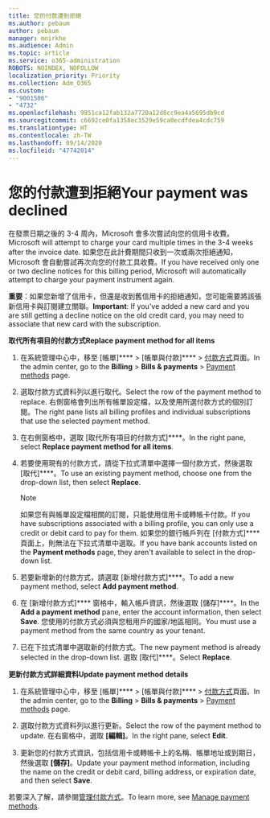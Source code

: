 ```yaml
---
title: 您的付款遭到拒絕
ms.author: pebaum
author: pebaum
manager: mnirkhe
ms.audience: Admin
ms.topic: article
ms.service: o365-administration
ROBOTS: NOINDEX, NOFOLLOW
localization_priority: Priority
ms.collection: Adm_O365
ms.custom:
- "9001506"
- "4732"
ms.openlocfilehash: 9951ca12fab132a7720a12d8cc9ea4a5695db9cd
ms.sourcegitcommit: c6692ce0fa1358ec3529e59ca0ecdfdea4cdc759
ms.translationtype: HT
ms.contentlocale: zh-TW
ms.lasthandoff: 09/14/2020
ms.locfileid: "47742014"
---
```

# <a name="your-payment-was-declined"></a><span data-ttu-id="53e5d-102">您的付款遭到拒絕</span><span class="sxs-lookup"><span data-stu-id="53e5d-102">Your payment was declined</span></span>

<span data-ttu-id="53e5d-103">在發票日期之後的 3-4 周內，Microsoft 會多次嘗試向您的信用卡收費。</span><span class="sxs-lookup"><span data-stu-id="53e5d-103">Microsoft will attempt to charge your card multiple times in the 3-4 weeks after the invoice date.</span></span>  <span data-ttu-id="53e5d-104">如果您在此計費期間只收到一次或兩次拒絕通知，Microsoft 會自動嘗試再次向您的付款工具收費。</span><span class="sxs-lookup"><span data-stu-id="53e5d-104">If you have received only one or two decline notices for this billing period, Microsoft will automatically attempt to charge your payment instrument again.</span></span>  

<span data-ttu-id="53e5d-105">**重要**：如果您新增了信用卡，但還是收到舊信用卡的拒絕通知，您可能需要將該張新信用卡與訂閱建立關聯。</span><span class="sxs-lookup"><span data-stu-id="53e5d-105">**Important**: If you've added a new card and you are still getting a decline notice on the old credit card, you may need to associate that new card with the subscription.</span></span>

<span data-ttu-id="53e5d-106">**取代所有項目的付款方式**</span><span class="sxs-lookup"><span data-stu-id="53e5d-106">**Replace payment method for all items**</span></span>

1. <span data-ttu-id="53e5d-107">在系統管理中心中，移至 [帳單]\*\*\*\* > [帳單與付款]\*\*\*\* > [付款方式](https://go.microsoft.com/fwlink/p/?linkid=2018806)頁面。</span><span class="sxs-lookup"><span data-stu-id="53e5d-107">In the admin center, go to the **Billing** > **Bills & payments** > [Payment methods](https://go.microsoft.com/fwlink/p/?linkid=2018806) page.</span></span>

2. <span data-ttu-id="53e5d-108">選取付款方式資料列以進行取代。</span><span class="sxs-lookup"><span data-stu-id="53e5d-108">Select the row of the payment method to replace.</span></span> <span data-ttu-id="53e5d-109">右側窗格會列出所有帳單設定檔，以及使用所選付款方式的個別訂閱。</span><span class="sxs-lookup"><span data-stu-id="53e5d-109">The right pane lists all billing profiles and individual subscriptions that use the selected payment method.</span></span>

3. <span data-ttu-id="53e5d-110">在右側窗格中，選取 [取代所有項目的付款方式]\*\*\*\*。</span><span class="sxs-lookup"><span data-stu-id="53e5d-110">In the right pane, select **Replace payment method for all items**.</span></span>

4. <span data-ttu-id="53e5d-111">若要使用現有的付款方式，請從下拉式清單中選擇一個付款方式，然後選取 [取代]\*\*\*\*。</span><span class="sxs-lookup"><span data-stu-id="53e5d-111">To use an existing payment method, choose one from the drop-down list, then select **Replace**.</span></span>

    > [!NOTE]
    > <span data-ttu-id="53e5d-112">如果您有與帳單設定檔相關的訂閱，只能使用信用卡或轉帳卡付款。</span><span class="sxs-lookup"><span data-stu-id="53e5d-112">If you have subscriptions associated with a billing profile, you can only use a credit or debit card to pay for them.</span></span> <span data-ttu-id="53e5d-113">如果您的銀行帳戶列在 [付款方式]\*\*\*\* 頁面上，則無法在下拉式清單中選取。</span><span class="sxs-lookup"><span data-stu-id="53e5d-113">If you have bank accounts listed on the **Payment methods** page, they aren't available to select in the drop-down list.</span></span>

5. <span data-ttu-id="53e5d-114">若要新增新的付款方式，請選取 [新增付款方式]\*\*\*\*。</span><span class="sxs-lookup"><span data-stu-id="53e5d-114">To add a new payment method, select **Add payment method**.</span></span>

6. <span data-ttu-id="53e5d-115">在 [新增付款方式]\*\*\*\* 窗格中，輸入帳戶資訊，然後選取 [儲存]\*\*\*\*。</span><span class="sxs-lookup"><span data-stu-id="53e5d-115">In the **Add a payment method** pane, enter the account information, then select **Save**.</span></span> <span data-ttu-id="53e5d-116">您使用的付款方式必須與您租用戶的國家/地區相同。</span><span class="sxs-lookup"><span data-stu-id="53e5d-116">You must use a payment method from the same country as your tenant.</span></span>

7. <span data-ttu-id="53e5d-117">已在下拉式清單中選取新的付款方式。</span><span class="sxs-lookup"><span data-stu-id="53e5d-117">The new payment method is already selected in the drop-down list.</span></span> <span data-ttu-id="53e5d-118">選取 [取代]\*\*\*\*。</span><span class="sxs-lookup"><span data-stu-id="53e5d-118">Select **Replace**.</span></span>

<span data-ttu-id="53e5d-119">**更新付款方式詳細資料**</span><span class="sxs-lookup"><span data-stu-id="53e5d-119">**Update payment method details**</span></span>

1. <span data-ttu-id="53e5d-120">在系統管理中心中，移至 [帳單]\*\*\*\* > [帳單與付款]\*\*\*\* > [付款方式](https://go.microsoft.com/fwlink/p/?linkid=2018806)頁面。</span><span class="sxs-lookup"><span data-stu-id="53e5d-120">In the admin center, go to the **Billing** > **Bills & payments** > [Payment methods](https://go.microsoft.com/fwlink/p/?linkid=2018806) page.</span></span>

2. <span data-ttu-id="53e5d-121">選取付款方式資料列以進行更新。</span><span class="sxs-lookup"><span data-stu-id="53e5d-121">Select the row of the payment method to update.</span></span> <span data-ttu-id="53e5d-122">在右窗格中，選取 **[編輯]**。</span><span class="sxs-lookup"><span data-stu-id="53e5d-122">In the right pane, select **Edit**.</span></span>

3. <span data-ttu-id="53e5d-123">更新您的付款方式資訊，包括信用卡或轉帳卡上的名稱、帳單地址或到期日，然後選取 **[儲存]**。</span><span class="sxs-lookup"><span data-stu-id="53e5d-123">Update your payment method information, including the name on the credit or debit card, billing address, or expiration date, and then select **Save**.</span></span>

<span data-ttu-id="53e5d-124">若要深入了解，請參閱[管理付款方式](https://docs.microsoft.com/microsoft-365/commerce/billing-and-payments/manage-payment-methods)。</span><span class="sxs-lookup"><span data-stu-id="53e5d-124">To learn more, see [Manage payment methods](https://docs.microsoft.com/microsoft-365/commerce/billing-and-payments/manage-payment-methods).</span></span>